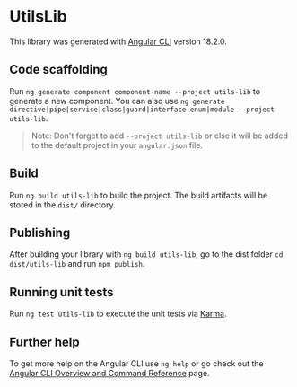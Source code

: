 # UtilsLib

This library was generated with [Angular CLI](https://github.com/angular/angular-cli) version 18.2.0.

## Code scaffolding

Run `ng generate component component-name --project utils-lib` to generate a new component. You can also use `ng generate directive|pipe|service|class|guard|interface|enum|module --project utils-lib`.
> Note: Don't forget to add `--project utils-lib` or else it will be added to the default project in your `angular.json` file. 

## Build

Run `ng build utils-lib` to build the project. The build artifacts will be stored in the `dist/` directory.

## Publishing

After building your library with `ng build utils-lib`, go to the dist folder `cd dist/utils-lib` and run `npm publish`.

## Running unit tests

Run `ng test utils-lib` to execute the unit tests via [Karma](https://karma-runner.github.io).

## Further help

To get more help on the Angular CLI use `ng help` or go check out the [Angular CLI Overview and Command Reference](https://angular.dev/tools/cli) page.

